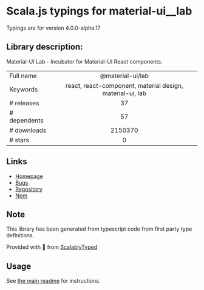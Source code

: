 
# Scala.js typings for material-ui__lab

Typings are for version 4.0.0-alpha.17

## Library description:
Material-UI Lab - Incubator for Material-UI React components.

|                    |                 |
| ------------------ | :-------------: |
| Full name          | @material-ui/lab |
| Keywords           | react, react-component, material design, material-ui, lab |
| # releases         | 37 |
| # dependents       | 57 |
| # downloads        | 2150370 |
| # stars            | 0 |

## Links
- [Homepage](https://github.com/mui-org/material-ui/tree/master/packages/material-ui-lab)
- [Bugs](https://github.com/mui-org/material-ui/issues)
- [Repository](https://github.com/mui-org/material-ui)
- [Npm](https://www.npmjs.com/package/%40material-ui%2Flab)
    


## Note
This library has been generated from typescript code from first party type definitions.

Provided with :purple_heart: from [ScalablyTyped](https://github.com/oyvindberg/ScalablyTyped)

## Usage
See [the main readme](../../readme.md) for instructions.


